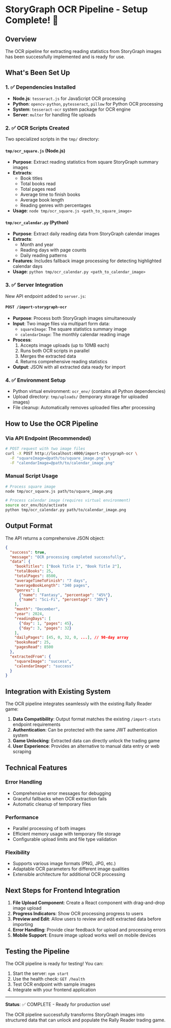 # StoryGraph OCR Pipeline - Setup Complete! 🎉

## Overview
The OCR pipeline for extracting reading statistics from StoryGraph images has been successfully implemented and is ready for use.

## What's Been Set Up

### 1. ✅ Dependencies Installed
- **Node.js**: `tesseract.js` for JavaScript OCR processing
- **Python**: `opencv-python`, `pytesseract`, `pillow` for Python OCR processing
- **System**: `tesseract-ocr` system package for OCR engine
- **Server**: `multer` for handling file uploads

### 2. ✅ OCR Scripts Created
Two specialized scripts in the `tmp/` directory:

#### `tmp/ocr_square.js` (Node.js)
- **Purpose**: Extract reading statistics from square StoryGraph summary images
- **Extracts**:
  - Book titles
  - Total books read
  - Total pages read
  - Average time to finish books
  - Average book length
  - Reading genres with percentages
- **Usage**: `node tmp/ocr_square.js <path_to_square_image>`

#### `tmp/ocr_calendar.py` (Python)
- **Purpose**: Extract daily reading data from StoryGraph calendar images
- **Extracts**:
  - Month and year
  - Reading days with page counts
  - Daily reading patterns
- **Features**: Includes fallback image processing for detecting highlighted calendar days
- **Usage**: `python tmp/ocr_calendar.py <path_to_calendar_image>`

### 3. ✅ Server Integration
New API endpoint added to `server.js`:

#### `POST /import-storygraph-ocr`
- **Purpose**: Process both StoryGraph images simultaneously
- **Input**: Two image files via multipart form data:
  - `squareImage`: The square statistics summary image
  - `calendarImage`: The monthly calendar reading image
- **Process**:
  1. Accepts image uploads (up to 10MB each)
  2. Runs both OCR scripts in parallel
  3. Merges the extracted data
  4. Returns comprehensive reading statistics
- **Output**: JSON with all extracted data ready for import

### 4. ✅ Environment Setup
- Python virtual environment: `ocr_env/` (contains all Python dependencies)
- Upload directory: `tmp/uploads/` (temporary storage for uploaded images)
- File cleanup: Automatically removes uploaded files after processing

## How to Use the OCR Pipeline

### Via API Endpoint (Recommended)
```bash
# POST request with two image files
curl -X POST http://localhost:4000/import-storygraph-ocr \
  -F "squareImage=@path/to/square_image.png" \
  -F "calendarImage=@path/to/calendar_image.png"
```

### Manual Script Usage
```bash
# Process square image
node tmp/ocr_square.js path/to/square_image.png

# Process calendar image (requires virtual environment)
source ocr_env/bin/activate
python tmp/ocr_calendar.py path/to/calendar_image.png
```

## Output Format
The API returns a comprehensive JSON object:

```json
{
  "success": true,
  "message": "OCR processing completed successfully",
  "data": {
    "bookTitles": ["Book Title 1", "Book Title 2"],
    "totalBooks": 25,
    "totalPages": 8500,
    "averageTimeToFinish": "7 days",
    "averageBookLength": "340 pages",
    "genres": [
      {"name": "Fantasy", "percentage": "45%"},
      {"name": "Sci-Fi", "percentage": "30%"}
    ],
    "month": "December",
    "year": 2024,
    "readingDays": [
      {"day": 1, "pages": 45},
      {"day": 3, "pages": 32}
    ],
    "dailyPages": [45, 0, 32, 0, ...], // 90-day array
    "booksRead": 25,
    "pagesRead": 8500
  },
  "extractedFrom": {
    "squareImage": "success",
    "calendarImage": "success"
  }
}
```

## Integration with Existing System
The OCR pipeline integrates seamlessly with the existing Rally Reader game:

1. **Data Compatibility**: Output format matches the existing `/import-stats` endpoint requirements
2. **Authentication**: Can be protected with the same JWT authentication system
3. **Game Unlocking**: Extracted data can directly unlock the trading game
4. **User Experience**: Provides an alternative to manual data entry or web scraping

## Technical Features

### Error Handling
- Comprehensive error messages for debugging
- Graceful fallbacks when OCR extraction fails
- Automatic cleanup of temporary files

### Performance
- Parallel processing of both images
- Efficient memory usage with temporary file storage
- Configurable upload limits and file type validation

### Flexibility
- Supports various image formats (PNG, JPG, etc.)
- Adaptable OCR parameters for different image qualities
- Extensible architecture for additional OCR processing

## Next Steps for Frontend Integration

1. **File Upload Component**: Create a React component with drag-and-drop image upload
2. **Progress Indicators**: Show OCR processing progress to users
3. **Preview and Edit**: Allow users to review and edit extracted data before importing
4. **Error Handling**: Provide clear feedback for upload and processing errors
5. **Mobile Support**: Ensure image upload works well on mobile devices

## Testing the Pipeline

The OCR pipeline is ready for testing! You can:

1. Start the server: `npm start`
2. Use the health check: `GET /health`
3. Test OCR endpoint with sample images
4. Integrate with your frontend application

---

**Status**: ✅ COMPLETE - Ready for production use!

The OCR pipeline successfully transforms StoryGraph images into structured data that can unlock and populate the Rally Reader trading game.